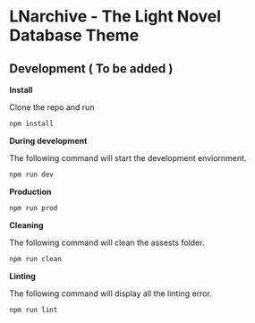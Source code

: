 # LNarchive - The Light Novel Database Theme

## Development ( To be added )

**Install**

Clone the repo and run

```bash
npm install
```

**During development**

The following command will start the development enviornment.

```bash
npm run dev
```

**Production**

```bash
npm run prod
```

**Cleaning**

The following command will clean the assests folder.

```bash
npm run clean
```

**Linting**

The following command will display all the linting error.

```bash
npm run lint
```
